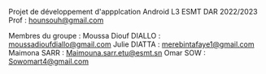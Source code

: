 Projet de développement d'appplcation Android L3 ESMT DAR 2022/2023
Prof : hounsouh@gmail.com 

Membres du groupe : Moussa Diouf DIALLO : moussadioufdiallo@gmail.com
                    Julie DIATTA : merebintafaye1@gmail.com
                    Maimona SARR : Maimouna.sarr.etu@esmt.sn
                    Omar SOW : Sowomart4@gmail.com

